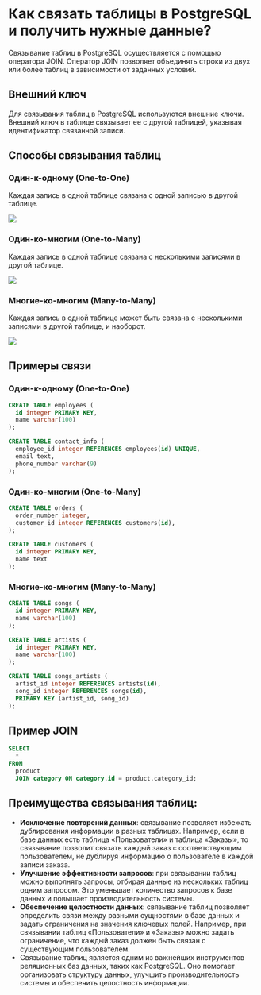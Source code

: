 # Как связать таблицы в PostgreSQL и получить нужные данные?

Связывание таблиц в PostgreSQL осуществляется с помощью оператора JOIN. Оператор JOIN позволяет объединять строки из двух или более таблиц в зависимости от заданных условий.

## Внешний ключ

Для связывания таблиц в PostgreSQL используются внешние ключи. Внешний ключ в таблице связывает ее с другой таблицей, указывая идентификатор связанной записи.

## Способы связывания таблиц

### Один-к-одному (One-to-One)

Каждая запись в одной таблице связана с одной записью в другой таблице.

<img src="https://www.datensen.com/blog/wp-content/uploads/2021/10/one-to-one-relationship-b.png">

### Один-ко-многим (One-to-Many)

Каждая запись в одной таблице связана с несколькими записями в другой таблице.

<img src="https://www.datensen.com/blog/wp-content/uploads/2021/10/one-to-many-relationship.png">

### Многие-ко-многим (Many-to-Many)

Каждая запись в одной таблице может быть связана с несколькими записями в другой таблице, и наоборот.

<img src="https://www.datensen.com/blog/wp-content/uploads/2021/10/many-to-many-relationship-1.png">

## Примеры связи

### Один-к-одному (One-to-One)

```sql
CREATE TABLE employees (
  id integer PRIMARY KEY,
  name varchar(100)
);

CREATE TABLE contact_info (
  employee_id integer REFERENCES employees(id) UNIQUE,
  email text,
  phone_number varchar(9)
);
```

### Один-ко-многим (One-to-Many)

```sql
CREATE TABLE orders (
  order_number integer,
  customer_id integer REFERENCES customers(id),
);

CREATE TABLE customers (
  id integer PRIMARY KEY,
  name text
);
```

### Многие-ко-многим (Many-to-Many)

```sql
CREATE TABLE songs (
  id integer PRIMARY KEY,
  name varchar(100)
);

CREATE TABLE artists (
  id integer PRIMARY KEY,
  name varchar(100)
);

CREATE TABLE songs_artists (
  artist_id integer REFERENCES artists(id),
  song_id integer REFERENCES songs(id),
  PRIMARY KEY (artist_id, song_id)
);
```

## Пример JOIN
```sql
SELECT
  *
FROM
  product
  JOIN category ON category.id = product.category_id;
```

## Преимущества связывания таблиц:

- **Исключение повторений данных**: связывание позволяет избежать дублирования информации в разных таблицах. Например, если в базе данных есть таблица «Пользователи» и таблица «Заказы», то связывание позволит связать каждый заказ с соответствующим пользователем, не дублируя информацию о пользователе в каждой записи заказа.
- **Улучшение эффективности запросов**: при связывании таблиц можно выполнять запросы, отбирая данные из нескольких таблиц одним запросом. Это уменьшает количество запросов к базе данных и повышает производительность системы.
- **Обеспечение целостности данных**: связывание таблиц позволяет определить связи между разными сущностями в базе данных и задать ограничения на значения ключевых полей. Например, при связывании таблиц «Пользователи» и «Заказы» можно задать ограничение, что каждый заказ должен быть связан с существующим пользователем.
- Связывание таблиц является одним из важнейших инструментов реляционных баз данных, таких как PostgreSQL. Оно помогает организовать структуру данных, улучшить производительность системы и обеспечить целостность информации.
